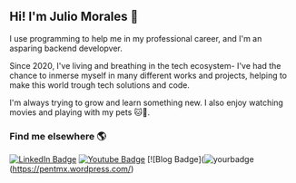 ## Hi! I'm Julio Morales 🤖

I use programming to help me in my professional career, and I'm an asparing backend developver.

Since 2020, I've living and breathing in the tech ecosystem- I've had the chance to inmerse myself in many different works and projects, helping to make this world trough tech solutions and code.

I'm always trying to grow and learn something new. I also enjoy watching movies and playing with my pets 🐱🐶.

### Find me elsewhere 🌎

[![LinkedIn Badge](https://img.shields.io/badge/LinkedIn-blue?style=for-the-badge&logo=Linkedin&logocolor=white)](https://www.linkedin.com/in/juliomorales94/)       [![Youtube Badge](https://img.shields.io/badge/Youtube-red?style=for-the-badge&logo=Youtube&logocolor=white)](https://www.youtube.com/channel/UCZe5oLjMXjyUKs4Ha11ApUg)          [![Blog Badge](![yourbadge](https://img.shields.io/badge/Racket-7.3-blue.png?logo=data:image/png;base64,iVBORw0KGgoAAAANSUhEUgAAAC0AAAAtCAYAAAA6GuKaAAABhGlDQ1BJQ0MgcHJvZmlsZQAAKJF9kT1Iw0AcxV9bpaIVBYuIdMhQnSyIijhqFYpQIdQKrTqYXPoFTRqSFBdHwbXg4Mdi1cHFWVcHV0EQ/ABxdHJSdJES/5cUWsR4cNyPd)(https://pentmx.wordpress.com/)
